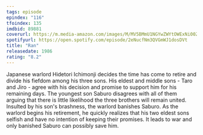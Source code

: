 ```yaml
---
tags: episode
epindex: "116"
tfoindex: 135
imdbid: 89881
coverurl: https://m.media-amazon.com/images/M/MV5BMmU1NGYwZWYtOWExNi00ZTEyLTgwMmUtM2ZlMDVjNWM4YjVlXkEyXkFqcGdeQXVyMjUzOTY1NTc@._V1_SX202_CR0,0,202,300_.jpg
spotifyurl: https://open.spotify.com/episode/2eNucfNm3QVGmWJ1dosDVt
title: "Ran"
releasedate: 1986
rating: "8.2"
---
```


Japanese warlord Hidetori Ichimonji decides the time has come to retire and divide his fiefdom among his three sons. His eldest and middle sons - Taro and Jiro - agree with his decision and promise to support him for his remaining days. The youngest son Saburo disagrees with all of them arguing that there is little likelihood the three brothers will remain united. Insulted by his son's brashness, the warlord banishes Saburo. As the warlord begins his retirement, he quickly realizes that his two eldest sons selfish and have no intention of keeping their promises. It leads to war and only banished Saburo can possibly save him.